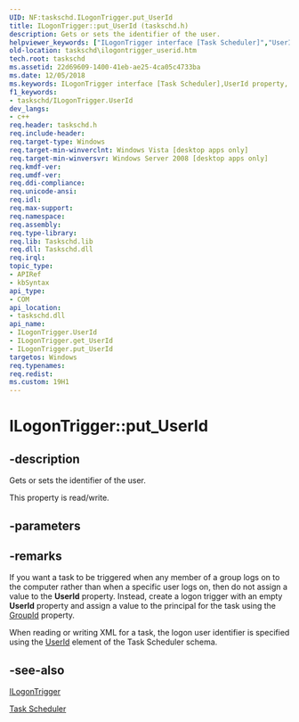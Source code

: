 ```yaml
---
UID: NF:taskschd.ILogonTrigger.put_UserId
title: ILogonTrigger::put_UserId (taskschd.h)
description: Gets or sets the identifier of the user.helpviewer_keywords: ["ILogonTrigger interface [Task Scheduler]","UserId property","ILogonTrigger.UserId","ILogonTrigger.put_UserId","ILogonTrigger::UserId","ILogonTrigger::get_UserId","ILogonTrigger::put_UserId","UserId property [Task Scheduler]","UserId property [Task Scheduler]","ILogonTrigger interface","put_UserId","taskschd.ilogontrigger_userid","taskschd/ILogonTrigger::UserId","taskschd/ILogonTrigger::get_UserId","taskschd/ILogonTrigger::put_UserId"]
old-location: taskschd\ilogontrigger_userid.htm
tech.root: taskschd
ms.assetid: 22d69609-1400-41eb-ae25-4ca05c4733ba
ms.date: 12/05/2018
ms.keywords: ILogonTrigger interface [Task Scheduler],UserId property, ILogonTrigger.UserId, ILogonTrigger.put_UserId, ILogonTrigger::UserId, ILogonTrigger::get_UserId, ILogonTrigger::put_UserId, UserId property [Task Scheduler], UserId property [Task Scheduler],ILogonTrigger interface, put_UserId, taskschd.ilogontrigger_userid, taskschd/ILogonTrigger::UserId, taskschd/ILogonTrigger::get_UserId, taskschd/ILogonTrigger::put_UserId
f1_keywords:
- taskschd/ILogonTrigger.UserId
dev_langs:
- c++
req.header: taskschd.h
req.include-header: 
req.target-type: Windows
req.target-min-winverclnt: Windows Vista [desktop apps only]
req.target-min-winversvr: Windows Server 2008 [desktop apps only]
req.kmdf-ver: 
req.umdf-ver: 
req.ddi-compliance: 
req.unicode-ansi: 
req.idl: 
req.max-support: 
req.namespace: 
req.assembly: 
req.type-library: 
req.lib: Taskschd.lib
req.dll: Taskschd.dll
req.irql: 
topic_type:
- APIRef
- kbSyntax
api_type:
- COM
api_location:
- taskschd.dll
api_name:
- ILogonTrigger.UserId
- ILogonTrigger.get_UserId
- ILogonTrigger.put_UserId
targetos: Windows
req.typenames: 
req.redist: 
ms.custom: 19H1
---
```


# ILogonTrigger::put_UserId


## -description


Gets or sets the identifier of the user.

This property is read/write.


## -parameters


## -remarks



If you want a task to be triggered when any member of a group logs on to the computer rather than when  a specific user logs on, then do not assign a value to the  <b>UserId</b> property.  Instead, create a logon trigger with an empty <b>UserId</b> property and assign a value to the principal for the task using the <a href="https://docs.microsoft.com/windows/desktop/api/taskschd/nf-taskschd-iprincipal-get_groupid">GroupId</a> property.

When reading or writing XML for a task, the logon user identifier is specified using the <a href="https://docs.microsoft.com/windows/desktop/TaskSchd/taskschedulerschema-userid-logontriggertype-element">UserId</a> element of the Task Scheduler schema.




## -see-also




<a href="https://docs.microsoft.com/windows/desktop/api/taskschd/nn-taskschd-ilogontrigger">ILogonTrigger</a>



<a href="https://docs.microsoft.com/windows/desktop/TaskSchd/task-scheduler-start-page">Task Scheduler</a>
 

 

